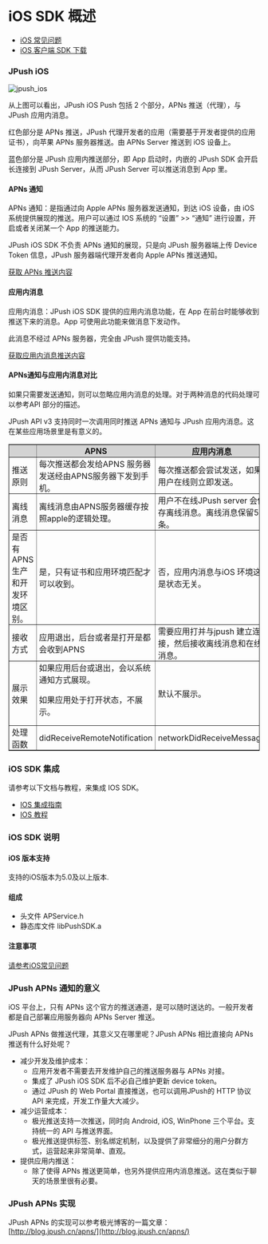 # iOS SDK 概述

+ [iOS 常见问题](../../guideline/faq/#ios)
+ [iOS 客户端 SDK 下载](../../resources/#ios-sdk)
### JPush iOS

![jpush_ios](../image/jpush_ios.png)

从上图可以看出，JPush iOS Push 包括 2 个部分，APNs 推送（代理），与 JPush 应用内消息。

红色部分是 APNs 推送，JPush 代理开发者的应用（需要基于开发者提供的应用证书），向苹果 APNs 服务器推送。由 APNs Server 推送到 iOS 设备上。

蓝色部分是 JPush 应用内推送部分，即 App 启动时，内嵌的 JPush SDK 会开启长连接到 JPush Server，从而 JPush Server 可以推送消息到 App 里。

#### APNs 通知

APNs 通知：是指通过向 Apple APNs 服务器发送通知，到达 iOS 设备，由 iOS 系统提供展现的推送。用户可以通过 IOS 系统的 “设置” >> “通知” 进行设置，开启或者关闭某一个 App 的推送能力。

JPush iOS SDK 不负责 APNs 通知的展现，只是向 JPush 服务器端上传 Device Token 信息，JPush 服务器端代理开发者向 Apple APNs 推送通知。

[获取 APNs 推送内容](../ios_api/#apns)

#### 应用内消息

应用内消息：JPush iOS SDK 提供的应用内消息功能，在 App 在前台时能够收到推送下来的消息。App 可使用此功能来做消息下发动作。

此消息不经过 APNs 服务器，完全由 JPush 提供功能支持。

[获取应用内消息推送内容](../ios_api/#_19)

#### APNs通知与应用内消息对比

如果只需要发送通知，则可以忽略应用内消息的处理。对于两种消息的代码处理可以参考API 部分的描述。

JPush API v3 支持同时一次调用同时推送 APNs 通知与 JPush 应用内消息。这在某些应用场景里是有意义的。


<div class="table-d" align="center" >
  <table border="1" width = "100%">
    <tr  bgcolor="#D3D3D3" >
      <th style="padding: 0 5px;" ></th>
      <th style="padding: 0 5px;" >APNS</th>
      <th style="padding: 0 5px;" >应用内消息</th>
    </tr>
    <tr >
      <td style="padding: 0 5px;">推送原则</td>
      <td style="padding: 0 5px;">每次推送都会发给APNS 服务器发送经由APNS服务器下发到手机。</td>
      <td style="padding: 0 5px;">每次推送都会尝试发送，如果用户在线则立即发送。</td>
    </tr>
    <tr >
      <td style="padding: 0 5px;">离线消息</td>
      <td style="padding: 0 5px;">离线消息由APNS服务器缓存按照apple的逻辑处理。</td>
      <td style="padding: 0 5px;">用户不在线JPush server 会保存离线消息。离线消息保留5条。</td>
    </tr>
    <tr >
      <td style="padding: 0 5px;">是否有APNS生产和开发环境区别。</td>
      <td style="padding: 0 5px;">是，只有证书和应用环境匹配才可以收到。</td>
      <td style="padding: 0 5px;">否，应用内消息与iOS 环境这是状态无关。</td>
    </tr>
    <tr >
      <td style="padding: 0 5px;">接收方式</td>
      <td style="padding: 0 5px;">应用退出，后台或者是打开是都会收到APNS</td>
      <td style="padding: 0 5px;">需要应用打并与jpush 建立连接，然后接收离线消息和在线消息。</td>
    </tr>
    <tr >
      <td style="padding: 0 5px;">展示效果</td>
      <td style="padding: 0 5px;">如果应用后台或退出，会以系统通知方式展现。<p>如果应用处于打开状态，不展示。</td>
      <td style="padding: 0 5px;">默认不展示。</td>
    </tr>
    <tr >
      <td style="padding: 0 5px;">处理函数</td>
      <td style="padding: 0 5px;">didReceiveRemoteNotification</td>
      <td style="padding: 0 5px;">networkDidReceiveMessage</td>
    </tr>
  </table>
</div>




### iOS SDK 集成

请参考以下文档与教程，来集成 IOS SDK。

+ [IOS 集成指南](../../guideline/ios_guide)
+ [IOS 教程](../ios_tutorials)



### iOS SDK 说明

#### iOS 版本支持

支持的iOS版本为5.0及以上版本.

#### 组成

+ 头文件 APService.h
+ 静态库文件 libPushSDK.a

#### 注意事项
[请参考iOS常见问题](../../guideline/faq/#ios)

### JPush APNs 通知的意义

iOS 平台上，只有 APNs 这个官方的推送通道，是可以随时送达的。一般开发者都是自己部署应用服务器向 APNs Server 推送。

JPush APNs 做推送代理，其意义又在哪里呢？JPush APNs 相比直接向 APNs 推送有什么好处呢？

+ 减少开发及维护成本：
	+ 应用开发者不需要去开发维护自己的推送服务器与 APNs 对接。
	+ 集成了 JPush iOS SDK 后不必自己维护更新 device token。
	+ 通过 JPush 的 Web Portal 直接推送，也可以调用JPush的 HTTP 协议 API 来完成，开发工作量大大减少。
+ 减少运营成本：
	+ 极光推送支持一次推送，同时向 Android, iOS, WinPhone 三个平台。支持统一的 API 与推送界面。
	+ 极光推送提供标签、别名绑定机制，以及提供了非常细分的用户分群方式，运营起来非常简单、直观。
+ 提供应用内推送：
	+ 除了使得 APNs 推送更简单，也另外提供应用内消息推送。这在类似于聊天的场景里很有必要。

### JPush APNs 实现

JPush APNs 的实现可以参考极光博客的一篇文章：[http://blog.jpush.cn/apns/](http://blog.jpush.cn/apns/)



